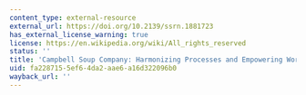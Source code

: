 ```yaml
---
content_type: external-resource
external_url: https://doi.org/10.2139/ssrn.1881723
has_external_license_warning: true
license: https://en.wikipedia.org/wiki/All_rights_reserved
status: ''
title: 'Campbell Soup Company: Harmonizing Processes and Empowering Workers'
uid: fa228715-5ef6-4da2-aae6-a16d322096b0
wayback_url: ''
---
```

